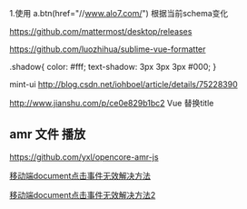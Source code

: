 1.使用 a.btn(href="//www.alo7.com/") 根据当前schema变化

https://github.com/mattermost/desktop/releases

https://github.com/luozhihua/sublime-vue-formatter

.shadow{
  color: #fff;
  text-shadow: 3px 3px 3px #000;
}

mint-ui 
http://blog.csdn.net/iohboel/article/details/75228390

http://www.jianshu.com/p/ce0e829b1bc2 Vue 替换title

## amr 文件 播放
https://github.com/yxl/opencore-amr-js


[移动端document点击事件无效解决方法](https://www.w3cways.com/1937.html)

[移动端document点击事件无效解决方法2](http://www.shejicool.com/js/other/629.html)

